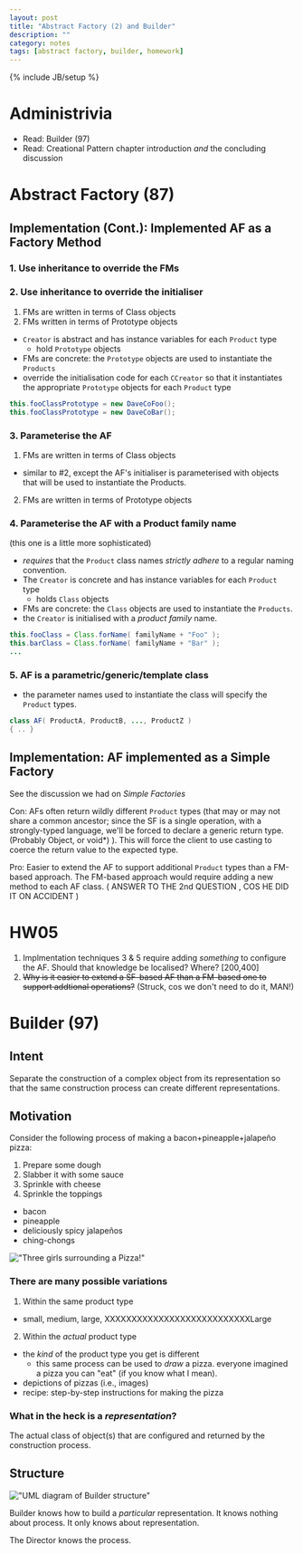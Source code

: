 ```yaml
---
layout: post
title: "Abstract Factory (2) and Builder"
description: ""
category: notes
tags: [abstract factory, builder, homework]
---
```

{% include JB/setup %}

# Administrivia

* Read: Builder (97)
* Read: Creational Pattern chapter introduction *and* the concluding
  discussion

# Abstract Factory (87)

## Implementation (Cont.): Implemented AF as a Factory Method

### 1. Use inheritance to override the FMs

### 2. Use inheritance to override the initialiser
  1. FMs are written in terms of Class objects
  2. FMs written in terms of Prototype objects

* `Creator` is abstract and has instance variables for each `Product`
  type
  * hold `Prototype` objects
* FMs are concrete: the `Prototype` objects are used to instantiate the
  `Products`
* override the initialisation code for each `CCreator` so that it
  instantiates the appropriate `Prototype` objects for each `Product`
type

``` java
this.fooClassPrototype = new DaveCoFoo();
this.fooClassPrototype = new DaveCoBar();
```

### 3. Parameterise the AF

1. FMs are written in terms of Class objects
  * similar to #2, except the AF's initialiser is parameterised with
    objects that will be used to instantiate the Products. 
2. FMs are written in terms of Prototype objects

### 4. Parameterise the AF with a Product family name

(this one is a little more sophisticated)

* *requires* that the `Product` class names *strictly adhere* to a
  regular naming convention. 
* The `Creator` is concrete and has instance variables for each
  `Product` type
  * holds `Class` objects
* FMs are concrete: the `Class` objects are used to instantiate the
  `Products`.
* the `Creator` is initialised with a *product family* name. 

``` java
this.fooClass = Class.forName( familyName + "Foo" );
this.barClass = Class.forName( familyName + "Bar" );
...
```

### 5. AF is a parametric/generic/template class

* the parameter names used to instantiate the class will specify the
  `Product` types.

``` java
class AF( ProductA, ProductB, ..., ProductZ )
{ .. }
```

## Implementation: AF implemented as a Simple Factory

See the discussion we had on *Simple Factories*

Con: AFs often return wildly different `Product` types (that may or may
not share a common ancestor; since the SF is a single operation, with a
strongly-typed language, we'll be forced to declare a generic return
type. (Probably Object, or void\*) ). This will force the client to use
 casting to coerce the return value to the expected type. 

Pro: Easier to extend the AF to support additional `Product` types than
a FM-based approach. The FM-based approach would require adding a new
method to each AF class. ( ANSWER TO THE 2nd QUESTION , COS HE DID IT ON
ACCIDENT )

# HW05

1. Implmentation techniques 3 & 5 require adding *something* to configure
   the AF. Should that knowledge be localised? Where? [200,400]
2. ~~Why is it easier to extend a SF-based AF than a FM-based one to
   support addtional operations?~~ (Struck, cos we don't need to do it,
MAN!)

# Builder (97)

## Intent

Separate the construction of a complex object from its representation so
that the same construction process can create different representations. 

## Motivation

Consider the following process of making a 
bacon+pineapple+jalapeño pizza: 

1. Prepare some dough
2. Slabber it with some sauce
3. Sprinkle with cheese
4. Sprinkle the toppings
  * bacon
  * pineapple
  * deliciously spicy jalapeños
  * ching-chongs

!["Three girls surrounding a Pizza!"](http://i1.ytimg.com/vi/G1cQkR8oiHY/maxresdefault.jpg
"Gimme Pizza!")

### There are many possible variations

1. Within the same product type 
  * small, medium, large, XXXXXXXXXXXXXXXXXXXXXXXXXXXLarge

2. Within the *actual* product type
  * the *kind* of the product type you get is different
    * this same process can be used to *draw* a pizza. everyone imagined
      a pizza you can "eat" (if you know what I mean). 
  * depictions of pizzas (i.e., images)
  * recipe: step-by-step instructions for making the pizza

### What in the heck is a *representation*? 

The actual class of object(s) that are configured and returned by the
construction process. 

## Structure

!["UML diagram of Builder
structure"](http://silversoft.net/docs/dp/hires/Pictures/builder.gif
"UML diagram")

Builder knows how to build a *particular* representation. It knows
nothing about process. It only knows about representation. 

The Director knows the process. 

